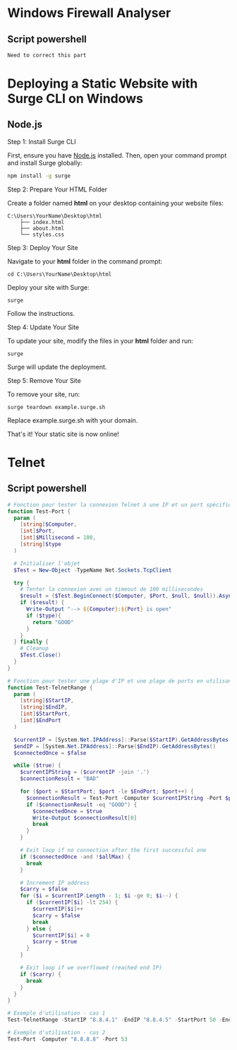 # Windows Firewall Analyser
## Script powershell

```powershell
Need to correct this part
```

# Deploying a Static Website with Surge CLI on Windows
## Node.js

Step 1: Install Surge CLI

First, ensure you have [Node.js](https://nodejs.org/) installed. Then, open your command prompt and install Surge globally:

```bash
npm install -g surge
```
Step 2: Prepare Your HTML Folder

Create a folder named <b>html</b> on your desktop containing your website files:

```
C:\Users\YourName\Desktop\html
    ├── index.html
    ├── about.html
    └── styles.css
```

Step 3: Deploy Your Site

Navigate to your <b>html</b> folder in the command prompt:

```
cd C:\Users\YourName\Desktop\html
```

Deploy your site with Surge:

```
surge
```

Follow the instructions.

Step 4: Update Your Site

To update your site, modify the files in your <b>html</b> folder and run:

```
surge
```

Surge will update the deployment.

Step 5: Remove Your Site

To remove your site, run:

```
surge teardown example.surge.sh
```

Replace example.surge.sh with your domain.

That's it! Your static site is now online!

# Telnet
## Script powershell

```powershell
# Fonction pour tester la connexion Telnet à une IP et un port spécifiques en utilisant Test-Port
function Test-Port {
  param (
    [string]$Computer,
    [int]$Port,
    [int]$Millisecond = 100,
    [string]$type
  )

  # Initialiser l'objet
  $Test = New-Object -TypeName Net.Sockets.TcpClient

  try {
    # Tenter la connexion avec un timeout de 100 millisecondes
    $result = ($Test.BeginConnect($Computer, $Port, $null, $null)).AsyncWaitHandle.WaitOne($Millisecond)
    if ($result) {
      Write-Output "--> ${Computer}:${Port} is open"
      if ($type){
        return "GOOD"
      }
    }
  } finally {
    # Cleanup
    $Test.Close()
  }
}

# Fonction pour tester une plage d'IP et une plage de ports en utilisant Test-Port
function Test-TelnetRange {
  param (
    [string]$StartIP,
    [string]$EndIP,
    [int]$StartPort,
    [int]$EndPort
  )

  $currentIP = [System.Net.IPAddress]::Parse($StartIP).GetAddressBytes()
  $endIP = [System.Net.IPAddress]::Parse($EndIP).GetAddressBytes()
  $connectedOnce = $false

  while ($true) {
    $currentIPString = ($currentIP -join '.')
    $connectionResult = "BAD"

    for ($port = $StartPort; $port -le $EndPort; $port++) {
      $connectionResult = Test-Port -Computer $currentIPString -Port $port -type 'any'
      if ($connectionResult -eq "GOOD") {
        $connectedOnce = $true
        Write-Output $connectionResult[0]
        break
      }
    }

    # Exit loop if no connection after the first successful one
    if ($connectedOnce -and !$allMax) {
      break
    }

    # Increment IP address
    $carry = $false
    for ($i = $currentIP.Length - 1; $i -ge 0; $i--) {
      if ($currentIP[$i] -lt 254) {
        $currentIP[$i]++
        $carry = $false
        break
      } else {
        $currentIP[$i] = 0
        $carry = $true
      }
    }

    # Exit loop if we overflowed (reached end IP)
    if ($carry) {
      break
    }
  }
}

# Exemple d'utilisation - cas 1
Test-TelnetRange -StartIP "8.8.4.1" -EndIP "8.8.4.5" -StartPort 50 -EndPort 53

# Exemple d'utilisation - cas 2
Test-Port -Computer "8.8.8.8" -Port 53
```







